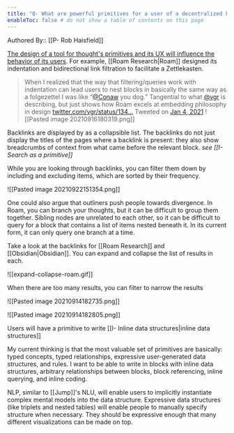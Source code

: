 ```yaml
---
title: "Q- What are powerful primitives for a user of a decentralized knowledge graph"
enableToc: false # do not show a table of contents on this page
---
```

Authored By:: [[P- Rob Haisfield]]

[The design of a tool for thought's primitives and its UX will influence the behavior of its users](https://robhaisfield.com/notes/every-app-is-designed-for-behavior-change,-intentionally-or-unintentionally). For example, [[Roam Research|Roam]]  designed its indentation and bidirectional link filtration to facilitate a Zettlekasten.

> When I realized that the way that filtering/queries work with indentation can lead users to nest blocks in basically the same way as a folgezettel I was like “[@Conaw](https://twitter.com/Conaw/) you dog.” Tangential to what [@vgr](https://twitter.com/vgr/) is describing, but just shows how Roam excels at embedding philosophy in design [twitter.com/vgr/status/134…](https://t.co/BKE4DPfctY "https://twitter.com/vgr/status/1346191600590864384")
> Tweeted on [Jan 4, 2021](https://twitter.com/RobertHaisfield/status/1346197182383177729)
![[Pasted image 20210916180319.png]]


Backlinks are displayed by as a collapsible list. The backlinks do not just display the titles of the pages where a backlink is present: they also show breadcrumbs of context from what came before the relevant block. *see [[I- Search as a primitive]]*

While you are looking through backlinks, you can filter them down by including and excluding items, which are sorted by their frequency.

![[Pasted image 20210922151354.png]]

One could also argue that outliners push people towards divergence. In Roam, you can branch your thoughts, but it can be difficult to group them together. Sibling nodes are unrelated to each other, so it can be difficult to query for a block that contains a list of items nested beneath it. In its current form, it can only query one branch at a time.

Take a look at the backlinks for [[Roam Research]] and [[Obsidian|Obsidian]]. You can expand and collapse the list of results in each.

![[expand-collapse-roam.gif]]

When there are too many results, you can filter to narrow the results

![[Pasted image 20210914182735.png]]

![[Pasted image 20210914182805.png]]

Users will have a primitive to write [[I- Inline data structures|inline data structures]]

My current thinking is that the most valuable set of primitives are basically: typed concepts, typed relationships, expressive user-generated data structures, and rules. I want to be able to write in blocks with inline data structures, arbitrary relationships between blocks, block referencing, inline querying, and inline coding.

NLP, similar to [[Jump]]'s NLU, will enable users to implicitly instantiate complex mental models into the data structure. Expressive data structures (like triplets and nested tables) will enable people to manually specify structure when necessary. They should be expressive enough that many different visualizations can be made on top.
